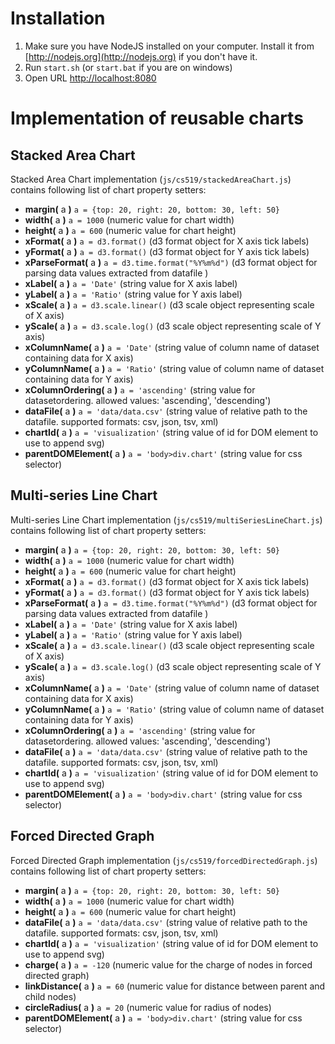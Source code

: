 # Installation

1. Make sure you have NodeJS installed on your computer. Install it from [http://nodejs.org](http://nodejs.org) if you don't have it.
1. Run `start.sh` (or `start.bat` if you are on windows)
1. Open URL [http://localhost:8080](http://localhost:8080)

# Implementation of reusable charts

## Stacked Area Chart
Stacked Area Chart implementation (`js/cs519/stackedAreaChart.js`) contains following list of chart property setters:

- **margin(** a **)**				`a = {top: 20, right: 20, bottom: 30, left: 50}`
- **width(** a **)**				`a = 1000`                       (numeric value for chart width)
- **height(** a **)**				`a = 600`                        (numeric value for chart height)
- **xFormat(** a **)**          	`a = d3.format()`                (d3 format object for X axis tick labels)
- **yFormat(** a **)**           	`a = d3.format()`                (d3 format object for Y axis tick labels)
- **xParseFormat(** a **)**      	`a = d3.time.format("%Y%m%d")`   (d3 format object for parsing data values extracted from datafile )
- **xLabel(** a **)**            	`a = 'Date'`                     (string value for X axis label)
- **yLabel(** a **)**            	`a = 'Ratio'`                    (string value for Y axis label)
- **xScale(** a **)**            	`a = d3.scale.linear()`          (d3 scale object representing scale of X axis)
- **yScale(** a **)**            	`a = d3.scale.log()`             (d3 scale object representing scale of Y axis)
- **xColumnName(** a **)**       	`a = 'Date'`                     (string value of column name of dataset containing data for X axis)
- **yColumnName(** a **)**       	`a = 'Ratio'`                    (string value of column name of dataset containing data for Y axis)
- **xColumnOrdering(** a **)**   	`a = 'ascending'`                (string value for datasetordering. allowed values: 'ascending', 'descending')
- **dataFile(** a **)**          	`a = 'data/data.csv'`            (string value of relative path to the datafile. supported formats: csv, json, tsv, xml)
- **chartId(** a **)**           	`a = 'visualization'`            (string value of id for DOM element to use to append svg)
- **parentDOMElement(** a **)**  	`a = 'body>div.chart'`           (string value for css selector)

## Multi-series Line Chart 
Multi-series Line Chart implementation (`js/cs519/multiSeriesLineChart.js`) contains following list of chart property setters:

- **margin(** a **)**				`a = {top: 20, right: 20, bottom: 30, left: 50}`
- **width(** a **)**				`a = 1000`                       (numeric value for chart width)
- **height(** a **)**				`a = 600`                        (numeric value for chart height)
- **xFormat(** a **)**          	`a = d3.format()`                (d3 format object for X axis tick labels)
- **yFormat(** a **)**           	`a = d3.format()`                (d3 format object for Y axis tick labels)
- **xParseFormat(** a **)**      	`a = d3.time.format("%Y%m%d")`   (d3 format object for parsing data values extracted from datafile )
- **xLabel(** a **)**            	`a = 'Date'`                     (string value for X axis label)
- **yLabel(** a **)**            	`a = 'Ratio'`                    (string value for Y axis label)
- **xScale(** a **)**            	`a = d3.scale.linear()`          (d3 scale object representing scale of X axis)
- **yScale(** a **)**            	`a = d3.scale.log()`             (d3 scale object representing scale of Y axis)
- **xColumnName(** a **)**       	`a = 'Date'`                     (string value of column name of dataset containing data for X axis)
- **yColumnName(** a **)**       	`a = 'Ratio'`                    (string value of column name of dataset containing data for Y axis)
- **xColumnOrdering(** a **)**   	`a = 'ascending'`                (string value for datasetordering. allowed values: 'ascending', 'descending')
- **dataFile(** a **)**          	`a = 'data/data.csv'`            (string value of relative path to the datafile. supported formats: csv, json, tsv, xml)
- **chartId(** a **)**           	`a = 'visualization'`            (string value of id for DOM element to use to append svg)
- **parentDOMElement(** a **)**  	`a = 'body>div.chart'`           (string value for css selector)

## Forced Directed Graph
Forced Directed Graph implementation (`js/cs519/forcedDirectedGraph.js`) contains following list of chart property setters:

- **margin(** a **)**				`a = {top: 20, right: 20, bottom: 30, left: 50}`
- **width(** a **)** 				`a = 1000`                       (numeric value for chart width)
- **height(** a **)** 			`a = 600`                        (numeric value for chart height)
- **dataFile(** a **)**  			`a = 'data/data.csv'`            (string value of relative path to the datafile. supported formats: csv, json, tsv, xml)
- **chartId(** a **)** 			`a = 'visualization'`            (string value of id for DOM element to use to append svg)
- **charge(** a **)** 			`a = -120`						 (numeric value for the charge of nodes in forced directed graph)
- **linkDistance(** a **)** 		`a = 60`						 (numeric value for distance between parent and child nodes)
- **circleRadius(** a **)** 		`a = 20`						 (numeric value for radius of nodes)
- **parentDOMElement(** a **)**	`a = 'body>div.chart'`           (string value for css selector)
